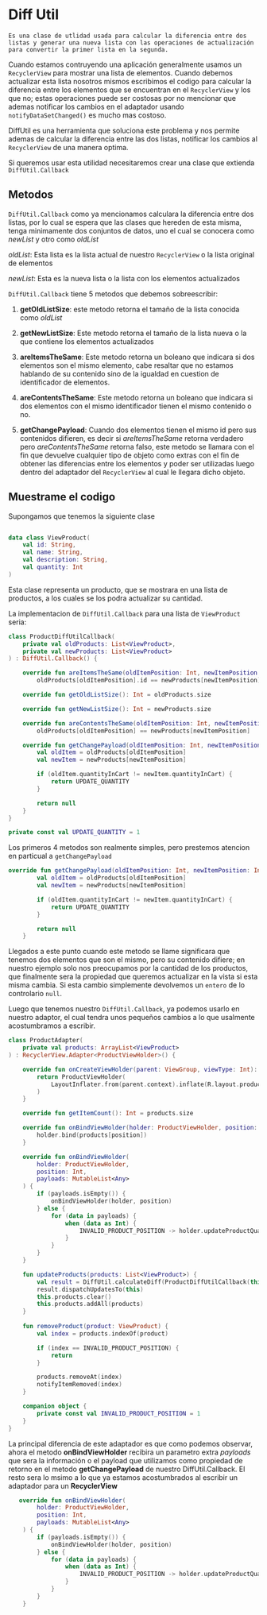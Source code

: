 # Diff Util 

`Es una clase de utlidad usada para calcular la diferencia entre dos listas y generar una nueva lista con las operaciones de actualización para convertir la primer lista en la segunda.`

Cuando estamos contruyendo una aplicación generalmente usamos un `RecyclerView` para mostrar una lista de elementos. Cuando debemos actualizar esta lista nosotros mismos escribimos el codigo para calcular la diferencia entre los elementos que se encuentran en el `RecyclerView` y los que no; estas operaciones puede ser costosas por no mencionar que ademas notificar los cambios en el adaptador usando `notifyDataSetChanged()` es mucho mas costoso. 

DiffUtil es una herramienta que soluciona este problema y nos permite ademas de calcular la diferencia entre las dos listas, notificar los cambios al  `RecyclerView` de una manera optima. 

Si queremos usar esta utilidad necesitaremos crear una clase que extienda `DiffUtil.Callback`

## Metodos 

`DiffUtil.Callback` como ya mencionamos calculara la diferencia entre dos listas, por lo cual se espera que las clases que hereden de esta misma, tenga minimamente dos conjuntos de datos, uno el cual se conocera como *newList* y otro como *oldList*

*oldList*: Esta lista es la lista actual de nuestro `RecyclerView` o la lista original de elementos

*newList*: Esta es la nueva lista o la lista con los elementos actualizados

`DiffUtil.Callback` tiene 5 metodos que debemos sobreescribir: 

1. **getOldListSize**: este metodo retorna el tamaño de la lista conocida como *oldList*

2. **getNewListSize**: Este metodo retorna el tamaño de la lista nueva o la que contiene los elementos actualizados

3. **areItemsTheSame**: Este metodo retorna un boleano que indicara si dos elementos son el mismo elemento, cabe resaltar que no estamos hablando de su contenido sino de la igualdad en cuestion de identificador de elementos. 

4. **areContentsTheSame**: Este metodo retorna un boleano que indicara si dos elementos con el mismo identificador tienen el mismo contenido o no. 

5. **getChangePayload**: Cuando dos elementos tienen el mismo id pero sus contenidos difieren, es decir si *areItemsTheSame* retorna verdadero pero *areContentsTheSame* retorna falso, este metodo se llamara con el fin que devuelve cualquier tipo de objeto como extras con el fin de obtener las diferencias entre los elementos y poder ser utilizadas luego dentro del adaptador del `RecyclerView` al cual le llegara dicho objeto. 

## Muestrame el codigo

Supongamos que tenemos la siguiente clase

```kotlin

data class ViewProduct(
    val id: String,
    val name: String,
    val description: String,
    val quantity: Int
)
```

Esta clase representa un producto, que se mostrara en una lista de productos, a los cuales se los podra actualizar su cantidad. 

La implementacion de `DiffUtil.Callback` para una lista de `ViewProduct` seria: 

```kotlin
class ProductDiffUtilCallback(
    private val oldProducts: List<ViewProduct>,
    private val newProducts: List<ViewProduct>
) : DiffUtil.Callback() {

    override fun areItemsTheSame(oldItemPosition: Int, newItemPosition: Int): Boolean =
        oldProducts[oldItemPosition].id == newProducts[newItemPosition].id

    override fun getOldListSize(): Int = oldProducts.size

    override fun getNewListSize(): Int = newProducts.size

    override fun areContentsTheSame(oldItemPosition: Int, newItemPosition: Int): Boolean =
        oldProducts[oldItemPosition] == newProducts[newItemPosition]

    override fun getChangePayload(oldItemPosition: Int, newItemPosition: Int): Any? {
        val oldItem = oldProducts[oldItemPosition]
        val newItem = newProducts[newItemPosition]

        if (oldItem.quantityInCart != newItem.quantityInCart) {
            return UPDATE_QUANTITY
        }

        return null
    }
}

private const val UPDATE_QUANTITY = 1
```

Los primeros 4 metodos son realmente simples, pero prestemos atencion en particual a `getChangePayload`

```kotlin
override fun getChangePayload(oldItemPosition: Int, newItemPosition: Int): Any? {
        val oldItem = oldProducts[oldItemPosition]
        val newItem = newProducts[newItemPosition]

        if (oldItem.quantityInCart != newItem.quantityInCart) {
            return UPDATE_QUANTITY
        }

        return null
    }
```

Llegados a este punto cuando este metodo se llame significara que tenemos dos elementos que son el mismo, pero su contenido difiere; en nuestro ejemplo solo nos preocupamos por la cantidad de los productos, que finalmente sera la propiedad que queremos actualizar en la vista si esta misma cambia. Si esta cambio simplemente devolvemos un `entero` de lo controlario `null`. 

Luego que tenemos nuestro `DiffUtil.Callback`, ya podemos usarlo en nuestro adaptor, el cual tendra unos pequeños cambios a lo que usalmente acostumbramos a escribir. 

```kotlin
class ProductAdapter(
    private val products: ArrayList<ViewProduct>
) : RecyclerView.Adapter<ProductViewHolder>() {

    override fun onCreateViewHolder(parent: ViewGroup, viewType: Int): ProductViewHolder {
        return ProductViewHolder(
            LayoutInflater.from(parent.context).inflate(R.layout.product_item, parent, false)
        )
    }

    override fun getItemCount(): Int = products.size

    override fun onBindViewHolder(holder: ProductViewHolder, position: Int) {
        holder.bind(products[position])
    }

    override fun onBindViewHolder(
        holder: ProductViewHolder,
        position: Int,
        payloads: MutableList<Any>
    ) {
        if (payloads.isEmpty()) {
            onBindViewHolder(holder, position)
        } else {
            for (data in payloads) {
                when (data as Int) {
                    INVALID_PRODUCT_POSITION -> holder.updateProductQuantity(products[position].quantityInCart)
                }
            }
        }
    }

    fun updateProducts(products: List<ViewProduct>) {
        val result = DiffUtil.calculateDiff(ProductDiffUtilCallback(this.products, products))
        result.dispatchUpdatesTo(this)
        this.products.clear()
        this.products.addAll(products)
    }
    
    fun removeProduct(product: ViewProduct) {
        val index = products.indexOf(product)

        if (index == INVALID_PRODUCT_POSITION) {
            return
        }

        products.removeAt(index)
        notifyItemRemoved(index)
    }

    companion object {
        private const val INVALID_PRODUCT_POSITION = 1
    }
}
```

La principal diferencia de este adaptador es que como podemos observar, ahora el metodo **onBindViewHolder** recibira un parametro extra *payloads* que sera la información o el payload que utilizamos como propiedad de retorno en el metodo **getChangePayload** de nuestro DiffUtil.Callback. El resto sera lo msimo a lo que ya estamos acostumbrados al escribir un adaptador para un **RecyclerView** 

```kotlin
   override fun onBindViewHolder(
        holder: ProductViewHolder,
        position: Int,
        payloads: MutableList<Any>
    ) {
        if (payloads.isEmpty()) {
            onBindViewHolder(holder, position)
        } else {
            for (data in payloads) {
                when (data as Int) {
                    INVALID_PRODUCT_POSITION -> holder.updateProductQuantity(products[position].quantityInCart)
                }
            }
        }
    }
```


